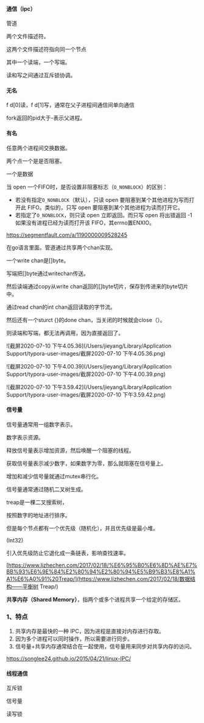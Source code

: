#### 通信（ipc）

管道

两个文件描述符。

这两个文件描述符指向同一个节点

其中一个读端，一个写端。

读和写之间通过互斥锁协调。



#### 无名

f d[0]读，f d[1]写，通常在父子进程间通信间单向通信

fork返回的pid大于-表示父进程。

#### 有名

任意两个进程间交换数据。

两个点一个是是否阻塞。

一个是数据

当 open 一个FIFO时，是否设置非阻塞标志（`O_NONBLOCK`）的区别：

- 若没有指定`O_NONBLOCK`（默认），只读 open 要阻塞到某个其他进程为写而打开此 FIFO。类似的，只写 open 要阻塞到某个其他进程为读而打开它。
- 若指定了`O_NONBLOCK`，则只读 open 立即返回。而只写 open 将出错返回 -1 如果没有进程已经为读而打开该 FIFO，其errno置ENXIO。



https://segmentfault.com/a/1190000009528245



在go语言里面。管道通过共享两个chan实现。



一个write chan是[]byte。

写端把[]byte通过writechan传送。

然后读端通过copy从write chan返回的[]byte切片，保存到传进来的byte切片中。

通过read chan的int chan返回读取的字节流。



然后还有一个sturct {}的done chan，当关闭的时候就会close（）。

则读端和写端，都无法再调用，因为直接返回了。

![截屏2020-07-10 下午4.05.36](/Users/jieyang/Library/Application Support/typora-user-images/截屏2020-07-10 下午4.05.36.png)

![截屏2020-07-10 下午4.00.39](/Users/jieyang/Library/Application Support/typora-user-images/截屏2020-07-10 下午4.00.39.png)

![截屏2020-07-10 下午3.59.42](/Users/jieyang/Library/Application Support/typora-user-images/截屏2020-07-10 下午3.59.42.png)

#### 信号量

信号量通常用一组数字表示。

数字表示资源。

释放信号量表示增加资源，然后唤醒一个阻塞的线程。

获取信号量表示减少数字，如果数字为零，那么就阻塞在信号量上。



增加和减少信号量就通过mutex串行化。



信号量通常通过随机二叉树生成。

treap是一棵二叉搜索树，

按照数字的地址进行排序。

但是每个节点都有一个优先级（随机化），并且优先级是最小堆。

(Int32)

引入优先级防止它退化成一条链表，影响查找速率。

[https://www.lizhechen.com/2017/02/18/%E6%95%B0%E6%8D%AE%E7%BB%93%E6%9E%84%E2%80%94%E2%80%94%E5%B9%B3%E8%A1%A1%E6%A0%91%20Treap/](https://www.lizhechen.com/2017/02/18/数据结构——平衡树 Treap/)





**共享内存（Shared Memory）**，指两个或多个进程共享一个给定的存储区。

### 1、特点

1. 共享内存是最快的一种 IPC，因为进程是直接对内存进行存取。
2. 因为多个进程可以同时操作，所以需要进行同步。
3. 信号量+共享内存通常结合在一起使用，信号量用来同步对共享内存的访问。

https://songlee24.github.io/2015/04/21/linux-IPC/

#### 线程通信

互斥锁

信号量

读写锁

